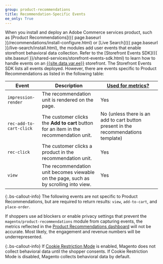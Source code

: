 ```yaml
---
group: product-recommendations
title: Recommendation-Specific Events
ee_only: True
---
```


When you install and deploy an Adobe Commerce services product, such as [Product Recommendations]({{ page.baseurl }}/recommendations/install-configure.html) or [Live Search]({{ page.baseurl }}/live-search/install.html), the modules add user events that enable storefront behavioral data collection. Refer to the [Storefront Events SDK]({{ site.baseurl }}/shared-services/storefront-events-sdk.html) to learn how to handle events on an [{{site.data.var.ee}}](https://business.adobe.com/products/magento/magento-commerce.html) storefront. The Storefront Events SDK lists all events deployed. However, there are events specific to Product Recommendations as listed in the following table:

Event | Description | [Used for metrics?](https://docs.magento.com/user-guide/marketing/recommendation-metrics.html)
--- | --- | ---
`impression-render` | The recommendation unit is rendered on the page. | Yes
`rec-add-to-cart-click` | The customer clicks the **Add to cart** button for an item in the recommendation unit. | No (unless there is an add to cart button present in the recommendations template)
`rec-click` | The customer clicks a product in the recommendation unit. | Yes
`view` | The recommendation unit becomes viewable on the page, such as by scrolling into view. | Yes

{:.bs-callout-info}
The following events are not specific to Product Recommendations, but are required to return results: `view`, `add-to-cart`, and `place-order`.

If shoppers use ad blockers or enable privacy settings that prevent the `magento/product-recommendations` module from capturing events, the metrics reflected in the [Product Recommendations dashboard](https://docs.magento.com/user-guide/marketing/product-recommendations.html#dashboard) will not be accurate. Most likely, the engagement and revenue numbers will be underrepresented.

{:.bs-callout-info}
If [Cookie Restriction Mode](https://docs.magento.com/user-guide/stores/compliance-cookie-restriction-mode.html) is enabled, Magento does not collect behavioral data until the shopper consents. If Cookie Restriction Mode is disabled, Magento collects behavioral data by default.
